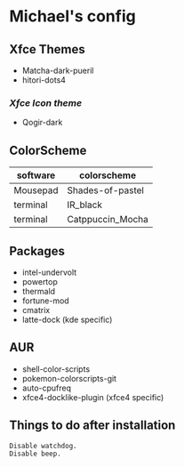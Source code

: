 # Michael's config

## Xfce Themes

- Matcha-dark-pueril
- hitori-dots4

### _Xfce Icon theme_

- Qogir-dark

## ColorScheme

|  software  |  colorscheme  |
|  ----  | -----  |
|  Mousepad | Shades-of-pastel  |
|  terminal | IR_black  |
|  terminal | Catppuccin_Mocha  |

## Packages

- intel-undervolt
- powertop
- thermald
- fortune-mod
- cmatrix
- latte-dock (kde specific)

## AUR

- shell-color-scripts
- pokemon-colorscripts-git
- auto-cpufreq
- xfce4-docklike-plugin (xfce4 specific)

## Things to do after installation

    Disable watchdog.
    Disable beep.
